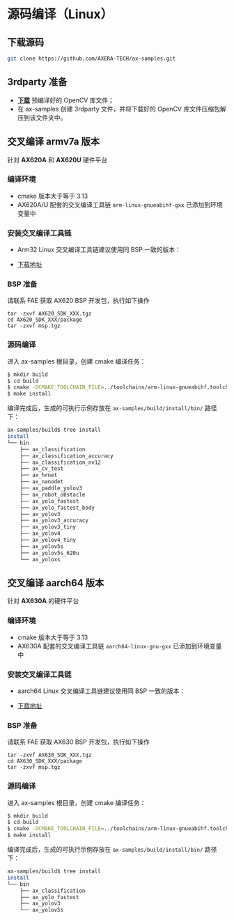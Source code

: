 # 源码编译（Linux）

## 下载源码

```bash
git clone https://github.com/AXERA-TECH/ax-samples.git
```

## 3rdparty 准备

- **[下载](https://github.com/AXERA-TECH/ax-samples/releases/download/v0.1/opencv-arm-linux-gnueabihf-gcc-7.5.0.zip)** 预编译好的 OpenCV 库文件；
- 在 ax-samples 创建 3rdparty 文件，并将下载好的 OpenCV 库文件压缩包解压到该文件夹中。

## 交叉编译 armv7a 版本

针对 **AX620A** 和 **AX620U** 硬件平台

### 编译环境
- cmake 版本大于等于 3.13
- AX620A/U 配套的交叉编译工具链 `arm-linux-gnueabihf-gxx` 已添加到环境变量中

### 安装交叉编译工具链

- Arm32 Linux 交叉编译工具链建议使用同 BSP 一致的版本：

- [下载地址](http://releases.linaro.org/components/toolchain/binaries/7.5-2019.12/arm-linux-gnueabihf/gcc-linaro-7.5.0-2019.12-x86_64_arm-linux-gnueabihf.tar.xz)

### BSP 准备

请联系 FAE 获取 AX620 BSP 开发包，执行如下操作
```
tar -zxvf AX620_SDK_XXX.tgz
cd AX620_SDK_XXX/package
tar -zxvf msp.tgz
```

### 源码编译
进入 ax-samples 根目录，创建 cmake 编译任务：

```bash
$ mkdir build
$ cd build
$ cmake -DCMAKE_TOOLCHAIN_FILE=../toolchains/arm-linux-gnueabihf.toolchain.cmake -DBSP_MSP_DIR=${AX620_SDK_XXX}/msp/out/ ..
$ make install
```

编译完成后，生成的可执行示例存放在 `ax-samples/build/install/bin/` 路径下：

```bash
ax-samples/build$ tree install
install
└── bin
    ├── ax_classification
    ├── ax_classification_accuracy
    ├── ax_classification_nv12
    ├── ax_cv_test
    ├── ax_hrnet
    ├── ax_nanodet
    ├── ax_paddle_yolov3
    ├── ax_robot_obstacle
    ├── ax_yolo_fastest
    ├── ax_yolo_fastest_body
    ├── ax_yolov3
    ├── ax_yolov3_accuracy
    ├── ax_yolov3_tiny
    ├── ax_yolov4
    ├── ax_yolov4_tiny
    ├── ax_yolov5s
    ├── ax_yolov5s_620u
    └── ax_yoloxs
```

## 交叉编译 aarch64 版本

针对 **AX630A** 的硬件平台

### 编译环境
- cmake 版本大于等于 3.13
- AX630A 配套的交叉编译工具链 `aarch64-linux-gnu-gxx` 已添加到环境变量中

### 安装交叉编译工具链

- aarch64 Linux 交叉编译工具链建议使用同 BSP 一致的版本：

- [下载地址](http://releases.linaro.org/components/toolchain/binaries/7.5-2019.12/aarch64-linux-gnu/gcc-linaro-7.5.0-2019.12-x86_64_aarch64-linux-gnu.tar.xz)

### BSP 准备

请联系 FAE 获取 AX630 BSP 开发包，执行如下操作
```
tar -zxvf AX630_SDK_XXX.tgz
cd AX630_SDK_XXX/package
tar -zxvf msp.tgz
```

### 源码编译
进入 ax-samples 根目录，创建 cmake 编译任务：

```bash
$ mkdir build
$ cd build
$ cmake -DCMAKE_TOOLCHAIN_FILE=../toolchains/arm-linux-gnueabihf.toolchain.cmake -DBSP_MSP_DIR=${AX630_SDK_XXX}/msp/out/ -DAXERA_TARGET_CHIP=ax630a ..
$ make install
```

编译完成后，生成的可执行示例存放在 `ax-samples/build/install/bin/` 路径下：

```bash
ax-samples/build$ tree install
install
└── bin
    ├── ax_classification
    ├── ax_yolo_fastest
    ├── ax_yolov3
    └── ax_yolov5s
```
